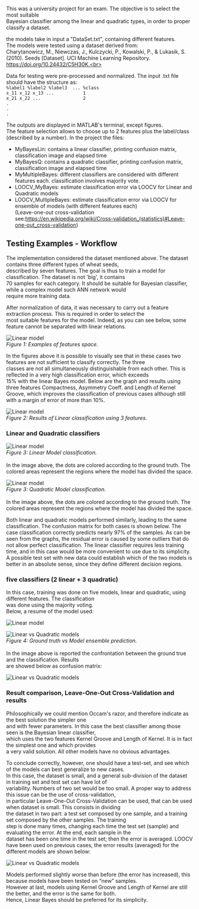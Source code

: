 This was a university project for an exam. The objective is to select the most suitable  
Bayesian classifier among the linear and quadratic types, in order to proper classify a dataset.   

the models take in input a "DataSet.txt", containing different features.  
The models were tested using a dataset derived from:    
Charytanowicz, M., Niewczas, J., Kulczycki, P., Kowalski, P., & Lukasik, S. (2010). Seeds [Dataset]. UCI Machine Learning Repository. https://doi.org/10.24432/C5H30K.<br>   

Data for testing were pre-processed and normalized. The input .txt file should have the structure as:   
`%label1 %label2 %label3  ... %class`  
`x_11 x_12 x_13 ...           1`   
`x_21 x_22 ...                2`  
`.`  
`.`  
`.`   

The outputs are displayed in MATLAB's terminal, except figures.   
The feature selection allows to choose up to 2 features plus the label/class (described by a number).
In the project the files:  
* MyBayesLin: contains a linear classifier, printing confusion matrix, classification image and elapsed time
* MyBayesQ:   contains a quadratic classifier, printing confusion matrix, classification image and elapsed time  
* MyMultipleBayes: different classifiers are considered with different features each. classification involves majority vote. 
* LOOCV_MyBayes: estimate classification error via LOOCV for Linear and Quadratic models  
* LOOCV_MultipleBayes: estimate classification error via LOOCV for ensemble of models (with different features each)  
(Leave-one-out cross-validation see:https://en.wikipedia.org/wiki/Cross-validation_(statistics)#Leave-one-out_cross-validation)    




## Testing Examples - Workflow

The implementation considered the dataset mentioned above. The dataset contains three different types of wheat seeds,  
described by seven features. The goal is thus to  train a model for classification. The dataset is not 'big', it contains   
70 samples for each category. It should be suitable for Bayesian classifier, while a complex model such ANN network would   
require more training data.   

After normalization of data, it was necessary to carry out a feature extraction process. This is required in order to select the   
most suitable features for the model. Indeed, as you can see below, some feature cannot be separated with linear relations. 

![Linear model](images/feature_example.png)  
_Figure 1: Examples of features space._  <br>   
 
In the figures above it is possible to visually see that in these cases two features are not sufficient to classify correctly. The three   
classes are not all simultaneously distinguishable from each other. This is reflected in a very high classification error, which exceeds   
15% with the linear Bayes model. Below are the graph and results using three features Compactness, Asymmetry Coeff. and Length of Kernel   
Groove, which improves the classification of previous cases although still with a margin of error of more than 10%.

![Linear model](images/image3d.png)  
_Figure 2: Results of Linear classification using 3 features._  <br>   


### Linear and Quadratic classifiers

![Linear model](images/linear.png)  
_Figure 3: Linear Model classification._  <br>   
In the image above, the dots are colored according to the ground truth. The colored areas represent the regions where the model has divided the space. <br>   

 ![Linear model](images/quadratic.png)  
_Figure 3: Quadratic Model classification._  <br>   
In the image above, the dots are colored according to the ground truth. The colored areas represent the regions where the model has divided the space. <br>   

Both linear and quadratic models performed similarly, leading to the same classification.
The confusion matrix for both cases is shown below. The case classification correctly predicts nearly 97% of the samples. As can be seen from the graphs, the residual error is caused by some outliers that do not allow perfect classification. The linear classifier requires less training time, and in this case would be more convenient to use due to its simplicity. A possible test set with new data could establish which of the two models is better in an absolute sense, since they define different decision regions.




### five classifiers (2 linear + 3 quadratic) 

In this case, training was done on five models, linear and quadratic, using different features. The classification  
was done using the majority voting.  <br>
Below, a resume of the model used:  

 ![Linear model](images/models_multi.png)  


![Linear vs Quadratic models](images/confrontation.png)  
_Figure 4: Ground truth vs Model ensemble prediction._ <br>   
In the image above is reported the confrontation between the ground true and the classification. Results  
are showed below as confusion matrix:

![Linear vs Quadratic models](images/matrix_multi.png)  

### Result comparison, Leave-One-Out Cross-Validation and results
Philosophically we could mention Occam's razor, and therefore indicate as the best solution the simpler one   
and with fewer parameters.  In this case the best classifier among those seen is the Bayesian linear classifier,  
which uses the two features Kernel Groove and Length of Kernel. It is in fact the simplest one and which provides   
a very valid solution. All other models have no obvious advantages. <br> 

To conclude correctly, however, one should have a test-set, and see which of the models can best generalize to new cases.  
In this case, the dataset is small, and a general sub-division of the dataset in training set and test set can have lot of   
variability. Numbers of two set would be too small. A proper way to address this issue can be the use of cross-validation,   
in particular Leave-One-Out Cross-Validation can be used, that can be used when dataset is small. This consists in dividing   
the dataset in two part: a test set composed by one sample, and a training set composed by the other samples. The training   
step is done many times, changing each time the test set (sample) and evaluating the error. At the end, each sample in the   
dataset has been one time in the test set; then the error is averaged.
LOOCV have been used on previous cases, the error results (averaged) for the different models are shown below:

![Linear vs Quadratic models](images/error.png)  

Models performed slightly worse than before (the error has increased), this because models have been tested on “new” samples.  
However at last, models using Kernel Groove and Length of Kernel are still the better, and the error is the same for both.    
Hence, Linear Bayes should be preferred for its simplicity.









